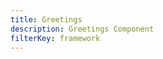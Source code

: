 ```yaml
---
title: Greetings
description: Greetings Component
filterKey: framework
---
```


<amplify-greetings></amplify-greetings>

<ui-component-props tag="amplify-greetings"></ui-component-props>
